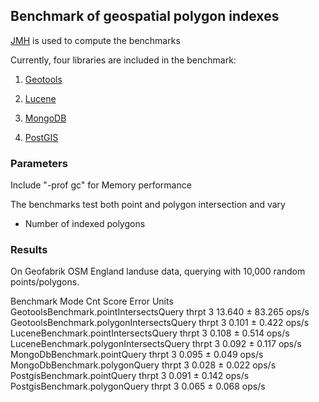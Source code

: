 ## Benchmark of geospatial polygon indexes

[JMH](http://openjdk.java.net/projects/code-tools/jmh) is used to compute the benchmarks

Currently, four libraries are included in the benchmark:

1. [Geotools](https://geotools.org)

2. [Lucene](https://lucene.apache.org)

3. [MongoDB](https://www.mongodb.com)

3. [PostGIS](https://postgis.net)

### Parameters

Include "-prof gc" for Memory performance

The benchmarks test both point and polygon intersection and vary

* Number of indexed polygons

### Results

On Geofabrik OSM England landuse data, querying with 10,000 random points/polygons.

Benchmark                                  Mode  Cnt   Score    Error  Units
GeotoolsBenchmark.pointIntersectsQuery    thrpt    3  13.640 ± 83.265  ops/s
GeotoolsBenchmark.polygonIntersectsQuery  thrpt    3   0.101 ±  0.422  ops/s
LuceneBenchmark.pointIntersectsQuery      thrpt    3   0.108 ±  0.514  ops/s
LuceneBenchmark.polygonIntersectsQuery    thrpt    3   0.092 ±  0.117  ops/s
MongoDbBenchmark.pointQuery               thrpt    3   0.095 ±  0.049  ops/s
MongoDbBenchmark.polygonQuery             thrpt    3   0.028 ±  0.022  ops/s
PostgisBenchmark.pointQuery               thrpt    3   0.091 ±  0.142  ops/s
PostgisBenchmark.polygonQuery             thrpt    3   0.065 ±  0.068  ops/s
